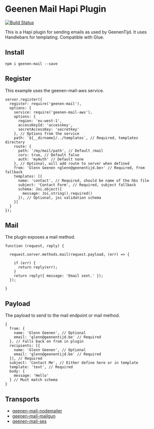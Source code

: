 # Geenen Mail Hapi Plugin

[![Build Status](https://travis-ci.org/GlennGeenen/geenen-mail.svg?branch=master)](https://travis-ci.org/GlennGeenen/geenen-mail)

This is a Hapi plugin for sending emails as used by GeenenTijd. It uses Handlebars for templating. Compatible with Glue.

## Install

```
npm i geenen-mail --save
```

## Register

This example uses the geenen-mail-aws service.

```
server.register({
  register: require('geenen-mail'),
  options: {
    service: require('geenen-mail-aws'),
    options: {
      region: 'eu-west-1',
      accessKeyId: 'accesskey',
      secretAccessKey: 'secretkey'
    }, // Options from the service
    path: `${__dirname}/../templates`, // Required, templates directory
    route: {
      path: '/my/mail/path', // Default /mail
      cors: true, // Default false
      auth: 'myAuth' // Default none
    }, // Optional, will add route to server when defined
    from: 'Glenn Geenen <glenn@geenentijd.be>' // Required, from fallback
    templates: [{
      name: 'contact', // Required, should be name of the hbs file
      subject: 'Contact Form', // Required, subject fallback
      schema: Joi.object({
        message: Joi.string().required()
      }), // Optional, joi validation schema
    }]
  }
});
```

## Mail

The plugin exposes a mail method.

```
function (request, reply) {

  request.server.methods.mail(request.payload, (err) => {

    if (err) {
      return reply(err);
    }
    return reply({ message: 'Email sent.' });
  });

}
```

## Payload

The payload to send to the mail endpoint or mail method.

```
{
  from: {
    name: 'Glenn Geenen', // Optional
    email: 'glenn@geenentijd.be' // Required
  }, // Falls back on from in plugin
  recipients: [{
    name: 'Glenn Geenen', // Optional
    email: 'glenn@geenentijd.be' // Required
  }], // Required
  subject: 'Contact Me', // Either define here or in template
  template: 'text', // Required
  body: {
    message: 'Hello'
  } // Must match schema
}
```

## Transports

- [geenen-mail-nodemailer](https://github.com/GlennGeenen/geenen-mail-nodemailer)
- [geenen-mail-mailgun](https://github.com/GlennGeenen/geenen-mail-mailgun)
- [geenen-mail-ses](https://github.com/GlennGeenen/geenen-mail-ses)
